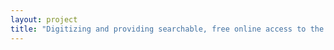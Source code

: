 ```yaml
--- 
layout: project 
title: "Digitizing and providing searchable, free online access to the Union Signal, the Woman's Christian Temperance Union's national weekly newspaper, 1883-1953" 
---
```



